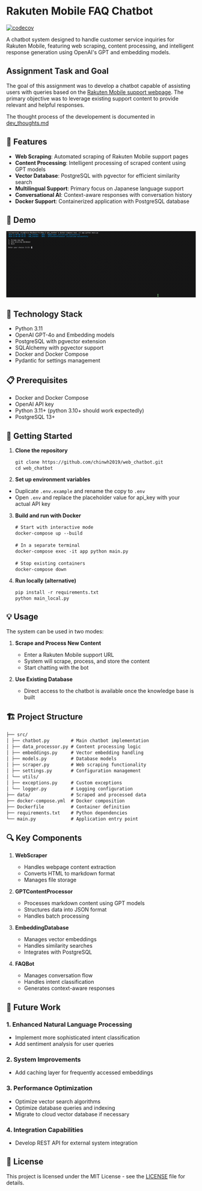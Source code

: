 # Rakuten Mobile FAQ Chatbot

[![codecov](https://codecov.io/gh/chinwh2019/web_chatbot/branch/main/graph/badge.svg)](https://codecov.io/gh/chinwh2019/web_chatbot)


A chatbot system designed to handle customer service inquiries for Rakuten Mobile, featuring web scraping, content processing, and intelligent response generation using OpenAI's GPT and embedding models.

## Assignment Task and Goal

The goal of this assignment was to develop a chatbot capable of assisting users with queries based on the [Rakuten Mobile support webpage](https://network.mobile.rakuten.co.jp/support/). The primary objective was to leverage existing support content to provide relevant and helpful responses.

The thought process of the developement is documented in [dev_thoughts.md](dev_thoughts.md)


## 🌟 Features

- **Web Scraping**: Automated scraping of Rakuten Mobile support pages
- **Content Processing**: Intelligent processing of scraped content using GPT models
- **Vector Database**: PostgreSQL with pgvector for efficient similarity search
- **Multilingual Support**: Primary focus on Japanese language support
- **Conversational AI**: Context-aware responses with conversation history
- **Docker Support**: Containerized application with PostgreSQL database


## 📱 Demo

![Demo](output.gif)

## 🔧 Technology Stack

- Python 3.11
- OpenAI GPT-4o and Embedding models
- PostgreSQL with pgvector extension
- SQLAlchemy with pgvector support
- Docker and Docker Compose
- Pydantic for settings management

## 📋 Prerequisites

- Docker and Docker Compose
- OpenAI API key
- Python 3.11+ (python 3.10+ should work expectedly)
- PostgreSQL 13+

## 🚀 Getting Started

1. **Clone the repository**

    ```
    git clone https://github.com/chinwh2019/web_chatbot.git
    cd web_chatbot
    ```


2. **Set up environment variables**

- Duplicate `.env.example` and rename the copy to `.env `
- Open `.env` and replace the placeholder value for api_key with your actual API key 


3. **Build and run with Docker**

    ```
    # Start with interactive mode
    docker-compose up --build

    # In a separate terminal
    docker-compose exec -it app python main.py

    # Stop existing containers
    docker-compose down
    ```


4. **Run locally (alternative)**

    ```
    pip install -r requirements.txt
    python main_local.py
    ```


## 💡 Usage

The system can be used in two modes:

1. **Scrape and Process New Content**
   - Enter a Rakuten Mobile support URL
   - System will scrape, process, and store the content
   - Start chatting with the bot

2. **Use Existing Database**
   - Direct access to the chatbot is available once the knowledge base is built

## 🏗️ Project Structure

```
├── src/
│ ├── chatbot.py        # Main chatbot implementation
│ ├── data_processor.py # Content processing logic
│ ├── embeddings.py     # Vector embedding handling
│ ├── models.py         # Database models
│ ├── scraper.py        # Web scraping functionality
│ ├── settings.py       # Configuration management
│ └── utils/
│ ├── exceptions.py     # Custom exceptions
│ └── logger.py         # Logging configuration
├── data/               # Scraped and processed data
├── docker-compose.yml  # Docker composition
├── Dockerfile          # Container definition
├── requirements.txt    # Python dependencies
└── main.py             # Application entry point
```


## 🔍 Key Components

1. **WebScraper**
   - Handles webpage content extraction
   - Converts HTML to markdown format
   - Manages file storage

2. **GPTContentProcessor**
   - Processes markdown content using GPT models
   - Structures data into JSON format
   - Handles batch processing

3. **EmbeddingDatabase**
   - Manages vector embeddings
   - Handles similarity searches
   - Integrates with PostgreSQL

4. **FAQBot**
   - Manages conversation flow
   - Handles intent classification
   - Generates context-aware responses


## 🔮 Future Work

### 1. Enhanced Natural Language Processing
- Implement more sophisticated intent classification
- Add sentiment analysis for user queries

### 2. System Improvements
- Add caching layer for frequently accessed embeddings

### 3. Performance Optimization
- Optimize vector search algorithms
- Optimize database queries and indexing
- Migrate to cloud vector database if necessary

### 4. Integration Capabilities
- Develop REST API for external system integration


## 📝 License

This project is licensed under the MIT License - see the [LICENSE](LICENSE) file for details.
